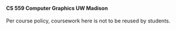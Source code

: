 #### CS 559 Computer Graphics UW Madison
Per course policy, coursework here is not to be reused by students.
